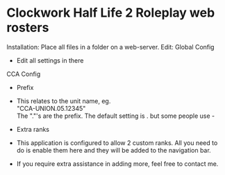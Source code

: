 Clockwork Half Life 2 Roleplay web rosters
===============
Installation:
Place all files in a folder on a web-server.
Edit:
Global Config<br>
 * Edit all settings in there</p>

CCA Config
* Prefix<br>
 * This relates to the unit name, eg.<br>
        "CCA-UNION.05.12345"<br>
The "."'s are the prefix.
The default setting is . but some people use - 

* Extra ranks
 * This application is configured to allow 2 custom ranks.
   All you need to do is enable them here and they will be added to the navigation bar.
  * If you require extra assistance in adding more, feel free to contact me.

